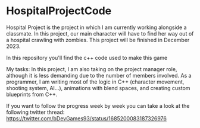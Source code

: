 # HospitalProjectCode

Hospital Project is the project in which I am currently working alongside a
classmate. In this project, our main character will have to find her way out of a hospital
crawling with zombies. This project will be finished in December 2023.

In this repository you'll find the c++ code used to make this game 

My tasks: In this project, I am also taking on the project manager role, although it is less
demanding due to the number of members involved. As a programmer, I am writing
most of the logic in C++ (character movement, shooting system, AI...), animations with
blend spaces, and creating custom blueprints from C++.

If you want to follow the progress week by week you can take a look at the following twitter thread: 
https://twitter.com/bDevGames93/status/1685200083187326976
